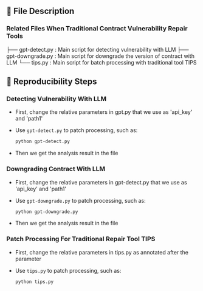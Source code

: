 ## 📁 File Description

### Related Files When Traditional Contract Vulnerability Repair Tools
├── gpt-detect.py : Main script for detecting vulnerability with LLM
├── gpt-downgrade.py : Main script for downgrade the version of contract with LLM
└── tips.py : Main script for batch processing with traditional tool TIPS

## 🔁 Reproducibility Steps

### Detecting Vulnerability With LLM

- First, change the relative parameters in gpt.py that we use as 'api_key' and 'path1'

- Use `gpt-detect.py` to patch processing, such as:

    ```bash
    python gpt-detect.py
    ```
    
- Then we get the analysis result in the file

### Downgrading Contract With LLM

- First, change the relative parameters in gpt-detect.py that we use as 'api_key' and 'path1'

- Use `gpt-downgrade.py` to patch processing, such as:

  ```bash
  python gpt-downgrade.py
  ```

- Then we get the analysis result in the file

### Patch Processing For Traditional Repair Tool  TIPS

- First, change the relative parameters in tips.py as annotated after the parameter

- Use `tips.py` to patch processing, such as:

  ```bash
  python tips.py
  ```

